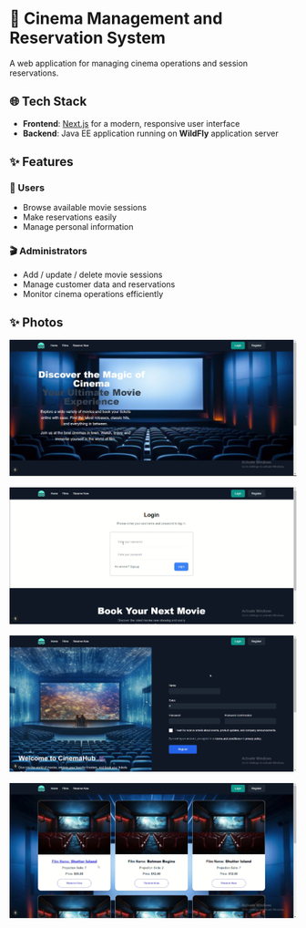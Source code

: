 # 🎥 Cinema Management and Reservation System

A web application for managing cinema operations and session reservations.

## 🌐 Tech Stack

- **Frontend**: [Next.js](https://nextjs.org/) for a modern, responsive user interface  
- **Backend**: Java EE application running on **WildFly** application server

## ✨ Features

### 👤 Users
- Browse available movie sessions  
- Make reservations easily  
- Manage personal information

### 🎬 Administrators
- Add / update / delete movie sessions  
- Manage customer data and reservations  
- Monitor cinema operations efficiently

## ✨ Photos

<p align="center">
  <img src="cinma/public/Screenshot 2025-04-14 154101.png" alt="Home Page"/>
  <br/><br/>
  <img src="cinma/public/Screenshot 2025-04-14 154219.png" alt="login Page"/>
  <br/><br/>
  <img src="cinma/public/Screenshot 2025-04-14 154338.png" alt="SignIn Page"/>
  <br/><br/>
  <img src="cinma/public/Screenshot 2025-04-14 154201.png" alt="Liste of Films"/>
</p>
